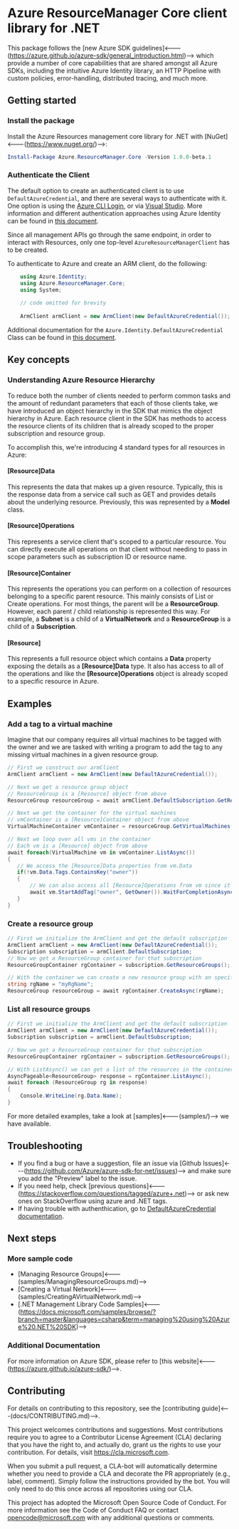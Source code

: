# Azure ResourceManager Core client library for .NET

This package follows the [new Azure SDK guidelines]<---(https://azure.github.io/azure-sdk/general_introduction.html)--> which provide a number of core capabilities that are shared amongst all Azure SDKs, including the intuitive Azure Identity library, an HTTP Pipeline with custom policies, error-handling, distributed tracing, and much more.

## Getting started 

### Install the package

Install the Azure Resources management core library for .NET with [NuGet]<---(https://www.nuget.org/)-->:

```PowerShell
Install-Package Azure.ResourceManager.Core -Version 1.0.0-beta.1
```

### Authenticate the Client

The default option to create an authenticated client is to use `DefaultAzureCredential`, and there are several ways to authenticate with it. One option is using the [Azure CLI Login](https://docs.microsoft.com/cli/azure/authenticate-azure-cli), or via [Visual Studio](https://docs.microsoft.com/dotnet/api/overview/azure/identity-readme?view=azure-dotnet#authenticating-via-visual-studio). More information and different authentication approaches using Azure Identity can be found in [this document](https://docs.microsoft.com/dotnet/api/overview/azure/identity-readme?view=azure-dotnet).

Since all management APIs go through the same endpoint, in order to interact with Resources, only one top-level  `AzureResourceManagerClient` has to be created.

To authenticate to Azure and create an ARM client, do the following:

```csharp
    using Azure.Identity;
    using Azure.ResourceManager.Core;
    using System;
    
    // code omitted for brevity
    
    ArmClient armClient = new ArmClient(new DefaultAzureCredential());
```

Additional documentation for the `Azure.Identity.DefaultAzureCredential` Class can be found in [this document](https://docs.microsoft.com/dotnet/api/azure.identity.defaultazurecredential).

## Key concepts
### Understanding Azure Resource Hierarchy

To reduce both the number of clients needed to perform common tasks and the amount of redundant parameters that each of those clients take, we have introduced an object hierarchy in the SDK that mimics the object hierarchy in Azure. Each resource client in the SDK has methods to access the resource clients of its children that is already scoped to the proper subscription and resource group.

To accomplish this, we're introducing 4 standard types for all resources in Azure:

#### **[Resource]Data**
This represents the data that makes up a given resource. Typically, this is the response data from a service call such as GET and provides details about the underlying resource.
Previously, this was represented by a **Model** class.

#### **[Resource]Operations**

This represents a service client that's scoped to a particular resource. You can directly execute all operations on that client without needing to pass in scope parameters such as subscription ID or resource name.

#### **[Resource]Container**

This represents the operations you can perform on a collection of resources belonging to a specific parent resource.
This mainly consists of List or Create operations. For most things, the parent will be a **ResourceGroup**. However, each parent / child relationship is represented this way. For example, a **Subnet** is a child of a **VirtualNetwork** and a **ResourceGroup** is a child of a **Subscription**.

#### **[Resource]**

This represents a full resource object which contains a **Data** property exposing the details as a **[Resource]Data** type.
It also has access to all of the operations and like the **[Resource]Operations** object is already scoped
to a specific resource in Azure.

## Examples
### Add a tag to a virtual machine
 Imagine that our company requires all virtual machines to be tagged with the owner and we are tasked with writing a program to add the tag to any missing virtual machines in a given resource group.

 ```csharp
// First we construct our armClient
ArmClient armClient = new ArmClient(new DefaultAzureCredential());

// Next we get a resource group object
// ResourceGroup is a [Resource] object from above
ResourceGroup resourceGroup = await armClient.DefaultSubscription.GetResourceGroups().GetAsync("myRgName");

// Next we get the container for the virtual machines
// vmContainer is a [Resource]Container object from above
VirtualMachineContainer vmContainer = resourceGroup.GetVirtualMachines();

// Next we loop over all vms in the container
// Each vm is a [Resource] object from above
await foreach(VirtualMachine vm in vmContainer.ListAsync())
{
    // We access the [Resource]Data properties from vm.Data
    if(!vm.Data.Tags.ContainsKey("owner"))
    {
        // We can also access all [Resource]Operations from vm since it is already scoped for us
        await vm.StartAddTag("owner", GetOwner()).WaitForCompletionAsync();
    }
}
 ```

### Create a resource group
```csharp
// First we initialize the ArmClient and get the default subscription
ArmClient armClient = new ArmClient(new DefaultAzureCredential());
Subscription subscription = armClient.DefaultSubscription;
// Now we get a ResourceGroup container for that subscription
ResourceGroupContainer rgContainer = subscription.GetResourceGroups();

// With the container we can create a new resource group with an specifc name
string rgName = "myRgName";
ResourceGroup resourceGroup = await rgContainer.CreateAsync(rgName);
```

### List all resource groups
```csharp
// First we initialize the ArmClient and get the default subscription
ArmClient armClient = new ArmClient(new DefaultAzureCredential());
Subscription subscription = armClient.DefaultSubscription;

// Now we get a ResourceGroup container for that subscription
ResourceGroupContainer rgContainer = subscription.GetResourceGroups();

// With ListAsync() we can get a list of the resources in the container
AsyncPageable<ResourceGroup> response = rgContainer.ListAsync();
await foreach (ResourceGroup rg in response)
{
    Console.WriteLine(rg.Data.Name);
}
```

For more detailed examples, take a look at [samples]<---(samples/)--> we have available.

## Troubleshooting

-   If you find a bug or have a suggestion, file an issue via [Github
    Issues]<---(https://github.com/Azure/azure-sdk-for-net/issues)--> and
    make sure you add the "Preview" label to the issue.
-   If you need help, check [previous
    questions]<---(https://stackoverflow.com/questions/tagged/azure+.net)-->
    or ask new ones on StackOverflow using azure and .NET tags.
-   If having trouble with authenthication, go to [DefaultAzureCredential documentation](https://docs.microsoft.com/dotnet/api/azure.identity.defaultazurecredential?view=azure-dotnet).
## Next steps
### More sample code

- [Managing Resource Groups]<---(samples/ManagingResourceGroups.md)-->
- [Creating a Virtual Network]<---(samples/CreatingAVirtualNetwork.md)-->
- [.NET Management Library Code Samples]<---(https://docs.microsoft.com/samples/browse/?branch=master&languages=csharp&term=managing%20using%20Azure%20.NET%20SDK)-->

### Additional Documentation
For more information on Azure SDK, please refer to [this website]<---(https://azure.github.io/azure-sdk/)-->.

## Contributing

For details on contributing to this repository, see the [contributing
guide]<---(docs/CONTRIBUTING.md)-->.

This project welcomes contributions and suggestions. Most contributions
require you to agree to a Contributor License Agreement (CLA) declaring
that you have the right to, and actually do, grant us the rights to use
your contribution. For details, visit <https://cla.microsoft.com>.

When you submit a pull request, a CLA-bot will automatically determine
whether you need to provide a CLA and decorate the PR appropriately
(e.g., label, comment). Simply follow the instructions provided by the
bot. You will only need to do this once across all repositories using
our CLA.

This project has adopted the Microsoft Open Source Code of Conduct. For
more information see the Code of Conduct FAQ or contact
<opencode@microsoft.com> with any additional questions or comments.
